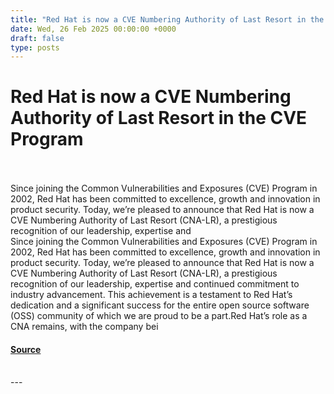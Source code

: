 ```yaml
---
title: "Red Hat is now a CVE Numbering Authority of Last Resort in the CVE Program"
date: Wed, 26 Feb 2025 00:00:00 +0000
draft: false
type: posts
---
```

# Red Hat is now a CVE Numbering Authority of Last Resort in the CVE Program

<br/>

<br/>
Since joining the Common Vulnerabilities and Exposures (CVE) Program in 2002, Red Hat has been committed to excellence, growth and innovation in product security. Today, we’re pleased to announce that Red Hat is now a CVE Numbering Authority of Last Resort (CNA-LR), a prestigious recognition of our leadership, expertise and
<br/>
Since joining the Common Vulnerabilities and Exposures (CVE) Program in 2002, Red Hat has been committed to excellence, growth and innovation in product security. Today, we’re pleased to announce that Red Hat is now a CVE Numbering Authority of Last Resort (CNA-LR), a prestigious recognition of our leadership, expertise and continued commitment to industry advancement. This achievement is a testament to Red Hat’s dedication and a significant success for the entire open source software (OSS) community of which we are proud to be a part.Red Hat’s role as a CNA remains, with the company bei

#### [Source](https://www.redhat.com/en/blog/red-hat-now-cve-numbering-authority-last-resort-cve-program)

<br/>
---
